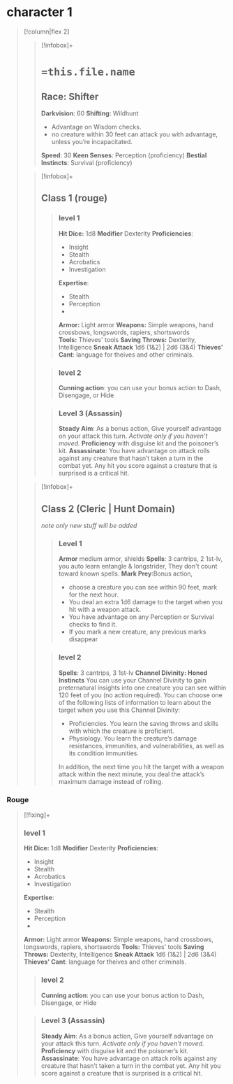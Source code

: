 # character 1
>[!column|flex 2]
>>[!infobox]+
>># `=this.file.name`
>>## Race: Shifter
>>**Darkvision**: 60
>>**Shifting**: Wildhunt
>> - Advantage on Wisdom checks.
>> - no creature within 30 feet can attack you with advantage, unless you’re incapacitated.
>>
>>**Speed**: 30
>>**Keen Senses**: Perception (proficiency)
>> **Bestial Instincts**: Survival (proficiency)
>
>>[!infobox]+
>>## Class 1 (rouge)
>>>### level 1
>>>**Hit Dice:** 1d8
>>>**Modifier** Dexterity
>>>**Proficiencies**:
>>>- Insight
>>>- Stealth
>>>- Acrobatics
>>>-  Investigation​
>>>
>>>**Expertise**:
>>>- Stealth
>>>- Perception
>>>- 
>>>**Armor:** Light armor
>>>**Weapons:** Simple weapons, hand crossbows, longswords, rapiers, shortswords
>>>**Tools:** Thieves' tools
>>>**Saving Throws:** Dexterity, Intelligence
>>>**Sneak Attack** 1d6 (1&2) | 2d6 (3&4)
>>>**Thieves' Cant**: language for theives and other criminals.
>>
>>>### level 2
>>>**Cunning action**: you can use your bonus action to Dash, Disengage, or Hide
>>
>>>### Level 3 (Assassin)
>>>**Steady Aim**: As a bonus action, Give yourself advantage on your attack this turn. *Activate only if you haven't moved.*
>>> **Proficiency** with disguise kit and the poisoner’s kit.
>>>**Assassinate**: You have advantage on attack rolls against any creature that hasn’t taken a turn in the combat yet. Any hit you score against a creature that is surprised is a critical hit.
>
>>[!infobox]+
>>## Class 2 (Cleric | Hunt Domain)
>> *note only new stuff will be added*
>>>### Level 1 
>>> **Armor** medium armor, shields
>>> **Spells**: 3 cantrips, 2 1st-lv, you auto learn entangle & longstrider, They don't count toward known spells.
>>> **Mark Prey**:Bonus action,  
>>> - choose a creature you can see within 90 feet, mark for the next hour. 
>>> - You deal an extra 1d6 damage to the target when you hit with a weapon attack.
>>> - You have advantage on any Perception or Survival checks to find it. 
>>> - If you mark a new creature, any previous marks disappear
>>
>>>### level 2
>>>**Spells**: 3 cantrips, 3 1st-lv
>>>**Channel Divinity: Honed Instincts**
>>>You can use your Channel Divinity to gain preternatural insights into one creature you can see within 120
>>>feet of you (no action required). You can choose one
>>>of the following lists of information to learn about the 
>>>target when you use this Channel Divinity: 
>>>- Proficiencies. You learn the saving throws and skills with which the creature is proficient.
>>>- Physiology. You learn the creature’s damage resistances, immunities, and vulnerabilities, as well as its condition immunities.
>>>
>>> In addition, the next time you hit the target with a weapon attack within the next minute, you deal the attack’s maximum damage instead of rolling.
>>>
>>>
>>
>>



### Rouge
>[!fixing]+
>### level 1
>**Hit Dice:** 1d8
>**Modifier** Dexterity
>**Proficiencies**:
>- Insight
>- Stealth
>- Acrobatics
>-  Investigation​
>
>**Expertise**:
>- Stealth
>- Perception
>- 
>**Armor:** Light armor
>**Weapons:** Simple weapons, hand crossbows, longswords, rapiers, shortswords
>**Tools:** Thieves' tools
>**Saving Throws:** Dexterity, Intelligence
>**Sneak Attack** 1d6 (1&2) | 2d6 (3&4)
>**Thieves' Cant**: language for theives and other criminals.
>
>>### level 2
>>**Cunning action**: you can use your bonus action to Dash, Disengage, or Hide
>
>>### Level 3 (Assassin)
>>**Steady Aim**: As a bonus action, Give yourself advantage on your attack this turn. *Activate only if you haven't moved.*
>> **Proficiency** with disguise kit and the poisoner’s kit.
>> **Assassinate**: You have advantage on attack rolls against any creature that hasn’t taken a turn in the combat yet. Any hit you score against a creature that is surprised is a critical hit.


